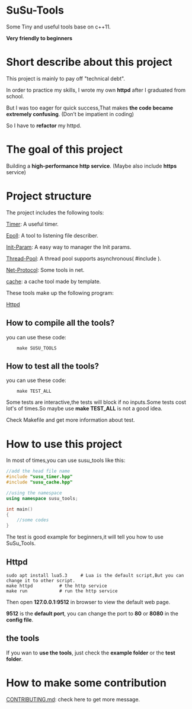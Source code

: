 # SuSu-Tools
Some Tiny and useful tools base on c++11.

**Very friendly to beginners**

# Short describe about this project

This project is mainly to pay off "technical debt".

In order to practice my skills, I wrote my own **httpd** after I graduated from school.

But I was too eager for quick success,That makes **the code became extremely confusing**. (Don’t be impatient in coding)

So I have to **refactor** my httpd. 

# The goal of this project

Building a **high-performance http service**. (Maybe also include **https** service)

# Project structure

The project includes the following tools:

[Timer](./SuSu_Timer/README.md): A useful timer.

[Epoll](./SuSu_Epoll/README.md): A tool to listening file describer.

[Init-Param](./SuSu_Init-Param/README.md): A easy way to manager the Init params.

[Thread-Pool](./SuSu_Thread-Pool/README.md): A thread pool supports asynchronous( #include <future> ).

[Net-Protocol](./SuSu_Net-Protocol/README.md): Some tools in net.

[cache](./SuSu_Cache/README.md): a cache tool made by template.

These tools make up the following program:

[Httpd](./SuSu_Httpd/README.md)

## How to compile all the tools?

you can use these code:
```
    make SUSU_TOOLS
```
## How to test all the tools?

you can use these code:
```
    make TEST_ALL
```
Some tests are interactive,the tests will block if no inputs.Some tests cost lot's of times.So maybe use **make TEST_ALL** is not a good idea.

Check Makefile and get more information about test.

# How to use this project

In most of times,you can use susu_tools like this:

```cpp
//add the head file name
#include "susu_timer.hpp"
#include "susu_cache.hpp"

//using the namespace
using namespace susu_tools;

int main()
{
    //some codes
}
```
The test is good example for beginners,it will tell you how to use SuSu_Tools.

## Httpd
```
sudo apt install lua5.3     # Lua is the default script,But you can change it to other script.
make httpd          # the http service
make run            # run the http service
```
Then open **127.0.0.1:9512** in browser to view the default web page.

**9512** is the **default port**, you can change the port to **80** or **8080** in the **config file**.

## the tools
If you wan to **use the tools**, just check the **example folder** or the **test folder**.

# How to make some contribution
[CONTRIBUTING.md](./CONTRIBUTING.md): check here to get more message.
